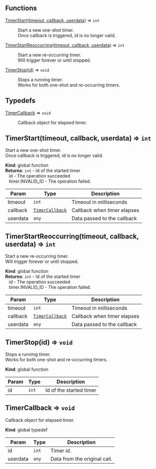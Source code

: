 ## Functions

<dl>
<dt><a href="#TimerStart">TimerStart(timeout, callback, userdata)</a> ⇒ <code>int</code></dt>
<dd><p>Start a new one-shot timer.<br>
Once callback is triggered, id is no longer valid.</p>
</dd>
<dt><a href="#TimerStartReoccurring">TimerStartReoccurring(timeout, callback, userdata)</a> ⇒ <code>int</code></dt>
<dd><p>Start a new re-occurring timer.<br>
Will trigger forever or until stopped.</p>
</dd>
<dt><a href="#TimerStop">TimerStop(id)</a> ⇒ <code>void</code></dt>
<dd><p>Stops a running timer.<br>
Works for both one-shot and re-occurring timers.</p>
</dd>
</dl>

## Typedefs

<dl>
<dt><a href="#TimerCallback">TimerCallback</a> ⇒ <code>void</code></dt>
<dd><p>Callback object for elapsed timer.</p>
</dd>
</dl>

<a name="TimerStart"></a>

## TimerStart(timeout, callback, userdata) ⇒ <code>int</code>
Start a new one-shot timer.<br>Once callback is triggered, id is no longer valid.

**Kind**: global function  
**Returns**: <code>int</code> - Id of the started timer<br>&nbsp;&nbsp; id - The operation succeeded<br>&nbsp;&nbsp; timer.INVALID_ID - The operation failed.  

| Param | Type | Description |
| --- | --- | --- |
| timeout | <code>int</code> | Timeout in milliseconds |
| callback | [<code>TimerCallback</code>](#TimerCallback) | Callback when timer elapses |
| userdata | <code>any</code> | Data passed to the callback |

<a name="TimerStartReoccurring"></a>

## TimerStartReoccurring(timeout, callback, userdata) ⇒ <code>int</code>
Start a new re-occurring timer.<br>Will trigger forever or until stopped.

**Kind**: global function  
**Returns**: <code>int</code> - Id of the started timer<br>&nbsp;&nbsp; id - The operation succeeded<br>&nbsp;&nbsp; timer.INVALID_ID - The operation failed.  

| Param | Type | Description |
| --- | --- | --- |
| timeout | <code>int</code> | Timeout in milliseconds |
| callback | [<code>TimerCallback</code>](#TimerCallback) | Callback when timer elapses |
| userdata | <code>any</code> | Data passed to the callback |

<a name="TimerStop"></a>

## TimerStop(id) ⇒ <code>void</code>
Stops a running timer.<br>Works for both one-shot and re-occurring timers.

**Kind**: global function  

| Param | Type | Description |
| --- | --- | --- |
| id | <code>int</code> | Id of the started timer |

<a name="TimerCallback"></a>

## TimerCallback ⇒ <code>void</code>
Callback object for elapsed timer.

**Kind**: global typedef  

| Param | Type | Description |
| --- | --- | --- |
| id | <code>int</code> | Timer id. |
| userdata | <code>any</code> | Data from the original call. |


